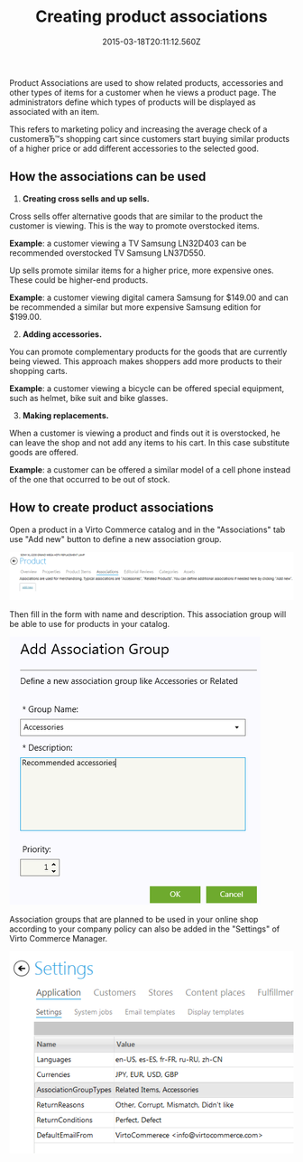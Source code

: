 ﻿---
title: Creating product associations
description: Creating product associations
layout: docs
date: 2015-03-18T20:11:12.560Z
priority: 5
---
Product Associations are used to show related products, accessories and other types of items for a customer when he views a product page. The administrators define which types of products will be displayed as associated with an item.

This refers to marketing policy and increasing the average check of a customerвЂ™s shopping cart since customers start buying similar products of a higher price or add different accessories to the selected good.

## How the associations can be used

1. **Creating cross sells and up sells.**

Cross sells offer alternative goods that are similar to the product the customer is viewing. This is the way to promote overstocked items.

**Example**: a customer viewing a TV Samsung LN32D403 can be recommended overstocked TV Samsung LN37D550.

Up sells promote similar items for a higher price, more expensive ones. These could be higher-end products.

**Example**: a customer viewing digital camera Samsung for $149.00 and can be recommended a similar but more expensive Samsung edition for $199.00.

2. **Adding accessories.**

You can promote complementary products for the goods that are currently being viewed. This approach makes shoppers add more products to their shopping carts.

**Example**: a customer viewing a bicycle can be offered special equipment, such as helmet, bike suit and bike glasses.

3. **Making replacements.**

When a customer is viewing a product and finds out it is overstocked, he can leave the shop and not add any items to his cart. In this case substitute goods are offered.

**Example**: a customer can be offered a similar model of a cell phone instead of the one that occurred to be out of stock.

## How to create product associations

Open a product in a Virto Commerce catalog and in the "Associations" tab use "Add new" button to define a new association group.

<img src="../../../../assets/images/docs/043-add-association.PNG" />

Then fill in the form with name and description. This association group will be able to use for products in your catalog.

<img src="../../../../assets/images/docs/044-association.PNG" />

Association groups that are planned to be used in your online shop according to your company policy can also be added in the "Settings" of Virto Commerce Manager.

<img src="../../../../assets/images/docs/045-assciations.PNG" />
